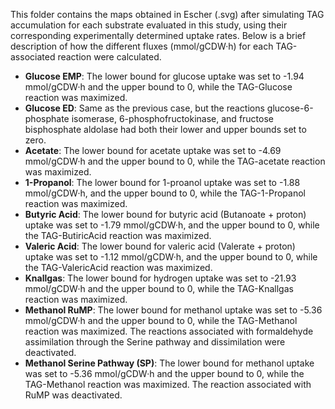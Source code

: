 This folder contains the maps obtained in Escher (.svg) after simulating TAG accumulation for each substrate evaluated in this study, using their corresponding experimentally determined uptake rates. Below is a brief description of how the different fluxes (mmol/gCDW·h) for each TAG-associated reaction were calculated.

- **Glucose EMP**: The lower bound for glucose uptake was set to -1.94 mmol/gCDW·h and the upper bound to 0, while the TAG-Glucose reaction was maximized.
- **Glucose ED**: Same as the previous case, but the reactions glucose-6-phosphate isomerase, 6-phosphofructokinase, and fructose bisphosphate aldolase had both their lower and upper bounds set to zero.
- **Acetate**: The lower bound for acetate uptake was set to -4.69 mmol/gCDW·h and the upper bound to 0, while the TAG-acetate reaction was maximized.
- **1-Propanol**: The lower bound for 1-proanol uptake was set to -1.88 mmol/gCDW·h, and the upper bound to 0, while the TAG-1-Propanol reaction was maximized.
- **Butyric Acid**: The lower bound for butyric acid (Butanoate + proton) uptake was set to -1.79 mmol/gCDW·h, and the upper bound to 0, while the TAG-ButiricAcid reaction was maximized.
- **Valeric Acid**: The lower bound for valeric acid (Valerate + proton) uptake was set to -1.12 mmol/gCDW·h, and the upper bound to 0, while the TAG-ValericAcid reaction was maximized.
- **Knallgas**: The lower bound for hydrogen uptake was set to -21.93 mmol/gCDW·h and the upper bound to 0, while the TAG-Knallgas reaction was maximized.
- **Methanol RuMP**: The lower bound for methanol uptake was set to -5.36 mmol/gCDW·h and the upper bound to 0, while the TAG-Methanol reaction was maximized. The reactions associated with formaldehyde assimilation through the Serine pathway and dissimilation were deactivated.
- **Methanol Serine Pathway (SP)**: The lower bound for methanol uptake was set to -5.36 mmol/gCDW·h and the upper bound to 0, while the TAG-Methanol reaction was maximized. The reaction associated with RuMP was deactivated.




